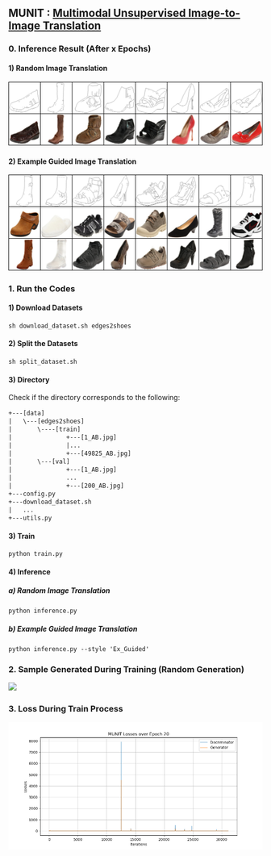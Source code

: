 ## MUNIT : [Multimodal Unsupervised Image-to-Image Translation](https://arxiv.org/abs/1804.04732)

### 0. Inference Result (After x Epochs)
#### 1) Random Image Translation
<img src = './results/inference/random/MUNIT_Edges2Shoes_Random_Results_025.png'>

#### 2) Example Guided Image Translation
<img src = './results/inference/ex_guided/MUNIT_Edges2Shoes_Ex_Guided_Results_007.png'>

### 1. Run the Codes
#### 1) Download Datasets
```
sh download_dataset.sh edges2shoes
```
#### 2) Split the Datasets
```
sh split_dataset.sh
```
#### 3) Directory
Check if the directory corresponds to the following:
```
+---[data]
|   \---[edges2shoes]
|       \----[train]
|               +---[1_AB.jpg]
|               |...
|               +---[49825_AB.jpg]
|       \---[val]
|               +---[1_AB.jpg]
|               ...
|               +---[200_AB.jpg]
+---config.py
+---download_dataset.sh
|   ...
+---utils.py
```
#### 3) Train
```
python train.py
```
#### 4) Inference
##### a) Random Image Translation
```
python inference.py
```
##### b) Example Guided Image Translation
```
python inference.py --style 'Ex_Guided'
```

### 2. Sample Generated During Training (Random Generation)
<img src = './results/samples/MUNIT_Epoch_020.png'>

### 3. Loss During Train Process
<img src = './results/plots/MUNIT_Losses_Epoch_20.png'>
